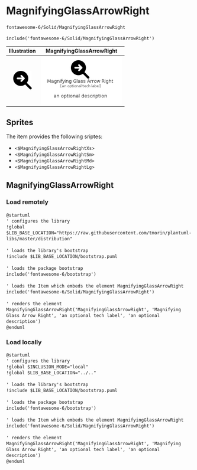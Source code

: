 # MagnifyingGlassArrowRight


```text
fontawesome-6/Solid/MagnifyingGlassArrowRight
```

```text
include('fontawesome-6/Solid/MagnifyingGlassArrowRight')
```



| Illustration | MagnifyingGlassArrowRight |
| :---: | :---: |
| ![illustration for Illustration](../../fontawesome-6/Solid/MagnifyingGlassArrowRight.png) | ![illustration for MagnifyingGlassArrowRight](../../fontawesome-6/Solid/MagnifyingGlassArrowRight.Local.png) |



## Sprites
The item provides the following sriptes:

- `<$MagnifyingGlassArrowRightXs>`
- `<$MagnifyingGlassArrowRightSm>`
- `<$MagnifyingGlassArrowRightMd>`
- `<$MagnifyingGlassArrowRightLg>`





## MagnifyingGlassArrowRight

### Load remotely
```plantuml
@startuml
' configures the library
!global $LIB_BASE_LOCATION="https://raw.githubusercontent.com/tmorin/plantuml-libs/master/distribution"

' loads the library's bootstrap
!include $LIB_BASE_LOCATION/bootstrap.puml

' loads the package bootstrap
include('fontawesome-6/bootstrap')

' loads the Item which embeds the element MagnifyingGlassArrowRight
include('fontawesome-6/Solid/MagnifyingGlassArrowRight')

' renders the element
MagnifyingGlassArrowRight('MagnifyingGlassArrowRight', 'Magnifying Glass Arrow Right', 'an optional tech label', 'an optional description')
@enduml
```

### Load locally
```plantuml
@startuml
' configures the library
!global $INCLUSION_MODE="local"
!global $LIB_BASE_LOCATION="../.."

' loads the library's bootstrap
!include $LIB_BASE_LOCATION/bootstrap.puml

' loads the package bootstrap
include('fontawesome-6/bootstrap')

' loads the Item which embeds the element MagnifyingGlassArrowRight
include('fontawesome-6/Solid/MagnifyingGlassArrowRight')

' renders the element
MagnifyingGlassArrowRight('MagnifyingGlassArrowRight', 'Magnifying Glass Arrow Right', 'an optional tech label', 'an optional description')
@enduml
```

